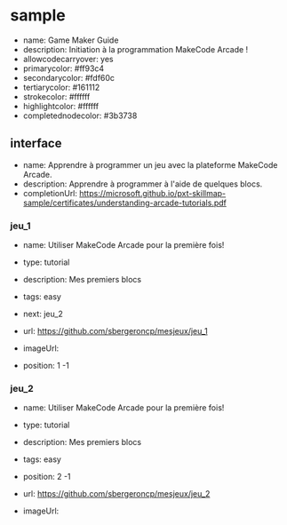 # sample
* name: Game Maker Guide
* description: Initiation à la programmation MakeCode Arcade !
* allowcodecarryover: yes
* primarycolor: #ff93c4
* secondarycolor: #fdf60c
* tertiarycolor: #161112
* strokecolor: #ffffff
* highlightcolor: #ffffff
* completednodecolor: #3b3738

## interface
* name: Apprendre à programmer un jeu avec la plateforme MakeCode Arcade.
* description: Apprendre à programmer à l'aide de quelques blocs.
* completionUrl: https://microsoft.github.io/pxt-skillmap-sample/certificates/understanding-arcade-tutorials.pdf

### jeu_1

* name: Utiliser MakeCode Arcade pour la première fois!
* type: tutorial
* description: Mes premiers blocs
* tags: easy
* next: jeu_2

* url: https://github.com/sbergeroncp/mesjeux/jeu_1
* imageUrl: 
* position: 1 -1

### jeu_2

* name: Utiliser MakeCode Arcade pour la première fois!
* type: tutorial
* description: Mes premiers blocs
* tags: easy
* position: 2 -1

* url: https://github.com/sbergeroncp/mesjeux/jeu_2
* imageUrl: 
